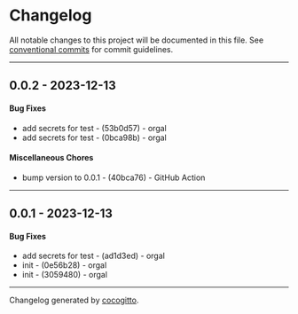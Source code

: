 # Changelog
All notable changes to this project will be documented in this file. See [conventional commits](https://www.conventionalcommits.org/) for commit guidelines.

- - -
## 0.0.2 - 2023-12-13
#### Bug Fixes
- add secrets for test - (53b0d57) - orgal
- add secrets for test - (0bca98b) - orgal
#### Miscellaneous Chores
- bump version to 0.0.1 - (40bca76) - GitHub Action
- - -

## 0.0.1 - 2023-12-13
#### Bug Fixes
- add secrets for test - (ad1d3ed) - orgal
- init - (0e56b28) - orgal
- init - (3059480) - orgal
- - -

Changelog generated by [cocogitto](https://github.com/cocogitto/cocogitto).